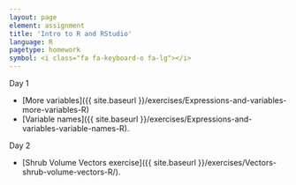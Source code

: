 ```yaml
---
layout: page
element: assignment
title: 'Intro to R and RStudio'
language: R
pagetype: homework
symbol: <i class="fa fa-keyboard-o fa-lg"></i>
---
```



Day 1

- [More variables]({{ site.baseurl }}/exercises/Expressions-and-variables-more-variables-R)
- [Variable names]({{ site.baseurl }}/exercises/Expressions-and-variables-variable-names-R).


Day 2

- [Shrub Volume Vectors exercise]({{ site.baseurl }}/exercises/Vectors-shrub-volume-vectors-R/).
